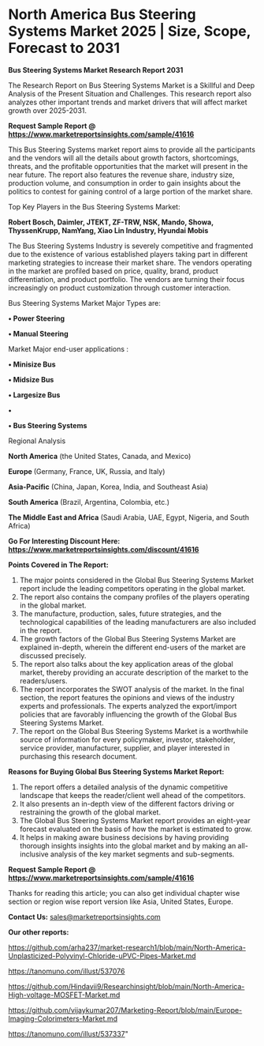 # North America Bus Steering Systems Market 2025 | Size, Scope, Forecast to 2031

<strong>Bus Steering Systems Market Research Report 2031</strong>

The Research Report on Bus Steering Systems Market is a Skillful and Deep Analysis of the Present Situation and Challenges. This research report also analyzes other important trends and market drivers that will affect market growth over 2025-2031.

<strong>Request Sample Report @ <a href=https://www.marketreportsinsights.com/sample/41616>https://www.marketreportsinsights.com/sample/41616</a></strong>

This Bus Steering Systems market report aims to provide all the participants and the vendors will all the details about growth factors, shortcomings, threats, and the profitable opportunities that the market will present in the near future. The report also features the revenue share, industry size, production volume, and consumption in order to gain insights about the politics to contest for gaining control of a large portion of the market share.

Top Key Players in the Bus Steering Systems Market:

<strong>Robert Bosch, Daimler, JTEKT, ZF-TRW, NSK, Mando, Showa, ThyssenKrupp, NamYang, Xiao Lin Industry, Hyundai Mobis</strong>

The Bus Steering Systems Industry is severely competitive and fragmented due to the existence of various established players taking part in different marketing strategies to increase their market share. The vendors operating in the market are profiled based on price, quality, brand, product differentiation, and product portfolio. The vendors are turning their focus increasingly on product customization through customer interaction.

Bus Steering Systems Market Major Types are:

<strong>•  Power Steering

•  Manual Steering</strong>

Market Major end-user applications :

<strong>•  Minisize Bus

•  Midsize Bus

•  Largesize Bus

•  

•  Bus Steering Systems</strong>

Regional Analysis

</u><strong><b>North America</b></strong> (the United States, Canada, and Mexico)

<strong><b>Europe </b></strong>(Germany, France, UK, Russia, and Italy)

<strong><b>Asia-Pacific</b></strong> (China, Japan, Korea, India, and Southeast Asia)

<strong><b>South America</b></strong> (Brazil, Argentina, Colombia, etc.)

<strong><b>The Middle East and Africa</b></strong> (Saudi Arabia, UAE, Egypt, Nigeria, and South Africa)

<strong>Go For Interesting Discount Here: <a href=https://www.marketreportsinsights.com/discount/41616>https://www.marketreportsinsights.com/discount/41616</a></strong>

<strong>Points Covered in The Report:</strong>
<ol>
  <li>The major points considered in the Global Bus Steering Systems Market report include the leading competitors operating in the global market.</li>
  <li>The report also contains the company profiles of the players operating in the global market.</li>
  <li>The manufacture, production, sales, future strategies, and the technological capabilities of the leading manufacturers are also included in the report.</li>
  <li>The growth factors of the Global Bus Steering Systems Market are explained in-depth, wherein the different end-users of the market are discussed precisely.</li>
  <li>The report also talks about the key application areas of the global market, thereby providing an accurate description of the market to the readers/users.</li>
  <li>The report incorporates the SWOT analysis of the market. In the final section, the report features the opinions and views of the industry experts and professionals. The experts analyzed the export/import policies that are favorably influencing the growth of the Global Bus Steering Systems Market.</li>
  <li>The report on the Global Bus Steering Systems Market is a worthwhile source of information for every policymaker, investor, stakeholder, service provider, manufacturer, supplier, and player interested in purchasing this research document.</li>
</ol>
<strong>Reasons for Buying Global Bus Steering Systems Market Report:</strong>

<ol>
  <li>The report offers a detailed analysis of the dynamic competitive landscape that keeps the reader/client well ahead of the competitors.</li>
  <li>It also presents an in-depth view of the different factors driving or restraining the growth of the global market.</li>
  <li>The Global Bus Steering Systems Market report provides an eight-year forecast evaluated on the basis of how the market is estimated to grow.</li>
  <li>It helps in making aware business decisions by having providing thorough insights insights into the global market and by making an all-inclusive analysis of the key market segments and sub-segments.</li>
</ol>
<strong>Request Sample Report @ <a href=https://www.marketreportsinsights.com/sample/41616>https://www.marketreportsinsights.com/sample/41616</a></strong>


Thanks for reading this article; you can also get individual chapter wise section or region wise report version like Asia, United States, Europe.

<strong>Contact Us:</strong>
sales@marketreportsinsights.com

<strong>Our other reports:</strong>

<a href=https://github.com/arha237/market-research1/blob/main/North-America-Unplasticized-Polyvinyl-Chloride-uPVC-Pipes-Market.md>https://github.com/arha237/market-research1/blob/main/North-America-Unplasticized-Polyvinyl-Chloride-uPVC-Pipes-Market.md</a>

<a href=https://tanomuno.com/illust/537076>https://tanomuno.com/illust/537076</a>

<a href=https://github.com/Hindavii9/Researchinsight/blob/main/North-America-High-voltage-MOSFET-Market.md>https://github.com/Hindavii9/Researchinsight/blob/main/North-America-High-voltage-MOSFET-Market.md</a>

<a href=https://github.com/vijaykumar207/Marketing-Report/blob/main/Europe-Imaging-Colorimeters-Market.md>https://github.com/vijaykumar207/Marketing-Report/blob/main/Europe-Imaging-Colorimeters-Market.md</a>

<a href=https://tanomuno.com/illust/537337>https://tanomuno.com/illust/537337</a>"
